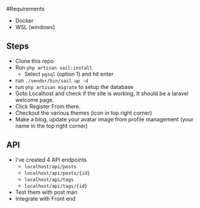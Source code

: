 #Requirements
- Docker
- WSL (windows)

## Steps
- Clone this repo
- Run `php artisan sail:install`
    - Select `pgsql` (option 1) and hit enter
- run `./vendor/bin/sail up -d`
- run `php artisan migrate` to setup the database
- Goto Localhost and check if the site is working, It should be a laravel welcome page.
- Click Register From there.
- Checkout the various themes (icon in top right corner)
- Make a blog, update your avatar image from  profile management (your name in the top right corner)


## API
- I've created 4 API endpoints
    - `localhost/api/posts` 
    - `localhost/api/posts/{id}` 
    - `localhost/api/tags` 
    - `localhost/api/tags/{id}` 
- Test them with post man
- Integrate with Front end
